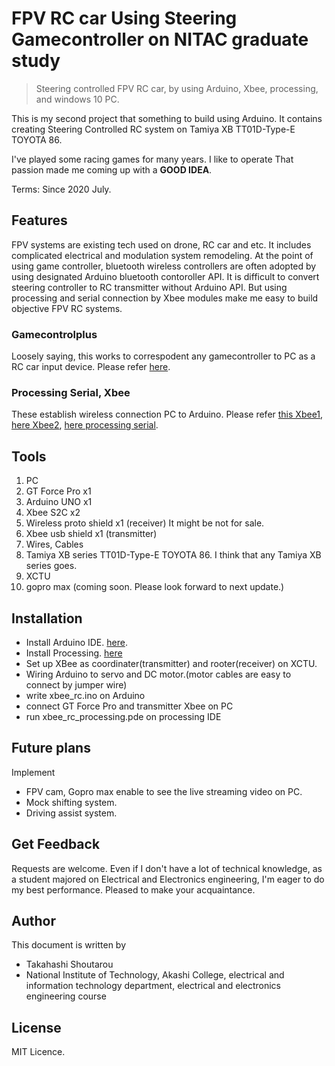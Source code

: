 # FPV RC car Using Steering Gamecontroller on NITAC graduate study
> Steering controlled FPV RC car, by using Arduino, Xbee, processing, and windows 10 PC.

This is my second project that something to build using Arduino.
It contains creating Steering Controlled RC system on Tamiya XB TT01D-Type-E TOYOTA 86.

I've played some racing games for many years. I like to operate 
That passion made me coming up with a **GOOD IDEA**.

Terms: Since 2020 July.

## Features
FPV systems are existing tech used on drone, RC car and etc.
It includes complicated electrical and modulation system remodeling.
At the point of using game controller, bluetooth wireless controllers are often adopted by using designated Arduino bluetooth contoroller API.
It is difficult to convert steering controller to RC transmitter without Arduino API.
But using processing and serial connection by Xbee modules make me easy to build objective FPV RC systems.
### Gamecontrolplus
Loosely saying, this works to correspodent any gamecontroller to PC as a RC car input device. Please refer [here](http://lagers.org.uk/gamecontrol/).
### Processing Serial, Xbee
These establish wireless connection PC to Arduino. Please refer [this Xbee1](https://www.storange.jp/2017/05/arduinoxbee.html), [here Xbee2](https://qiita.com/s_fujii/items/9804eaf3599139164aa3),
[here processing serial](https://processing.org/reference/libraries/serial/index.html).
## Tools

1. PC
1. GT Force Pro x1 
1. Arduino UNO x1
1. Xbee S2C x2
1. Wireless proto shield x1 (receiver) It might be not for sale.
1. Xbee usb shield x1 (transmitter)
1. Wires, Cables
1. Tamiya XB series TT01D-Type-E TOYOTA 86. I think that any Tamiya XB series goes.
1. XCTU
1. gopro max (coming soon. Please look forward to next update.)
## Installation

- Install Arduino IDE. [here](https://www.arduino.cc/en/main/software/).
- Install Processing. [here](https://processing.org/download/)
- Set up XBee as coordinater(transmitter) and rooter(receiver) on XCTU.
- Wiring Arduino to servo and DC motor.(motor cables are easy to connect by jumper wire)
- write xbee_rc.ino on Arduino
- connect GT Force Pro and transmitter Xbee on PC
- run xbee_rc_processing.pde on processing IDE

## Future plans
Implement 
- FPV cam, Gopro max enable to see the live streaming video on PC.
- Mock shifting system.
- Driving assist system.
## Get Feedback

Requests are welcome.
Even if I don't have a lot of technical knowledge,
as a student majored on Electrical and Electronics engineering,
I'm eager to do my best performance.
Pleased to make your acquaintance.

## Author

This document is written by
- Takahashi Shoutarou
- National Institute of Technology, Akashi College, electrical and information technology department, electrical and electronics engineering course

## License

MIT Licence.
